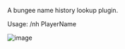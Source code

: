 A bungee name history lookup plugin.

Usage: /nh PlayerName

![image](http://q.awsmpwrd.com/LCNC.png)